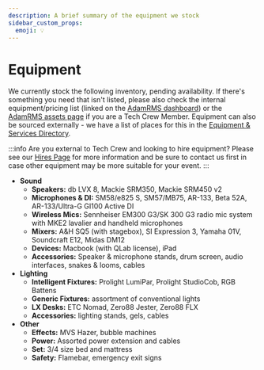 ```yaml
---
description: A brief summary of the equipment we stock
sidebar_custom_props:
  emoji: 💡
---
```

# Equipment

We currently stock the following inventory, pending availability. If there's something you need that isn't listed, 
please also check the internal equipment/pricing list (linked on the
[AdamRMS dashboard](https://dash.adam-rms.com/cms/?p=25)) or the
[AdamRMS assets page](https://dash.adam-rms.com/assets.php) if you are a Tech Crew Member. Equipment can also be
sourced externally - we have a list of places for this in the
[Equipment & Services Directory](/wiki/resources/equipment-directory).

:::info
Are you external to Tech Crew and looking to hire equipment? Please see our [Hires Page](/hires) for more information
and be sure to contact us first in case other equipment may be more suitable for your event.
:::


* **Sound**
    * **Speakers:** db LVX 8, Mackie SRM350, Mackie SRM450 v2
    * **Microphones & DI:** SM58/e825 S, SM57/MB75, AR-133, Beta 52A, AR-133/Ultra-G GI100 Active DI
    * **Wireless Mics:** Sennheiser EM300 G3/SK 300 G3 radio mic system with MKE2 lavalier and handheld microphones
    * **Mixers:** A&H SQ5 (with stagebox), SI Expression 3, Yamaha 01V, Soundcraft E12, Midas DM12
    * **Devices:** Macbook (with QLab license), iPad
    * **Accessories:** Speaker & microphone stands, drum screen, audio interfaces, snakes & looms, cables
* **Lighting**
    * **Intelligent Fixtures:** Prolight LumiPar, Prolight StudioCob, RGB Battens
    * **Generic Fixtures:** assortment of conventional lights
    * **LX Desks:** ETC Nomad, Zero88 Jester, Zero88 FLX
    * **Accessories:** lighting stands, gels, cables
* **Other**
    * **Effects:** MVS Hazer, bubble machines
    * **Power:** Assorted power extension and cables
    * **Set:** 3/4 size bed and mattress
    * **Safety:** Flamebar, emergency exit signs